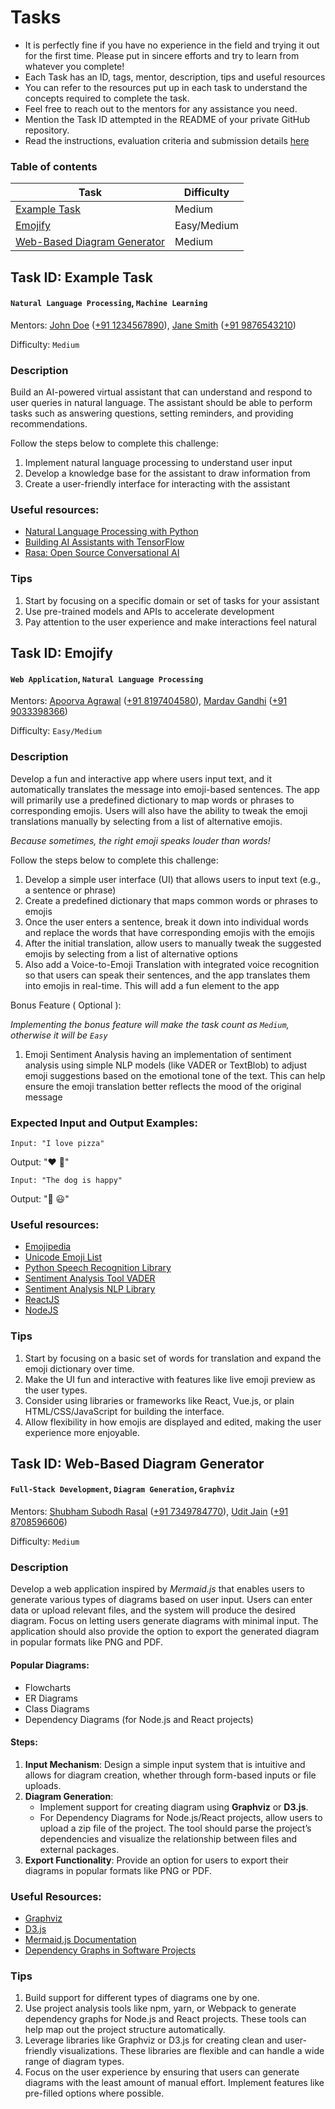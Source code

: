 # Tasks

- It is perfectly fine if you have no experience in the field and trying it out for the first time. Please put in sincere efforts and try to learn from whatever you complete!
- Each Task has an ID, tags, mentor, description, tips and useful resources
- You can refer to the resources put up in each task to understand the concepts required to complete the task.
- Feel free to reach out to the mentors for any assistance you need.
- Mention the Task ID attempted in the README of your private GitHub repository.
- Read the instructions, evaluation criteria and submission details [here](./README.md)

### Table of contents

| Task                                                                | Difficulty  |
| ------------------------------------------------------------------- | ----------- |
| [Example Task](#task-id-example-task)                               | Medium      |
| [Emojify](#task-id-emojify)                                         | Easy/Medium |
| [Web-Based Diagram Generator](#task-id-web-based-diagram-generator) | Medium      |

## Task ID: Example Task

#### `Natural Language Processing`, `Machine Learning`

Mentors: [John Doe](https://github.com/johndoe) ([+91 1234567890](https://wa.me/911234567890)), [Jane Smith](https://github.com/janesmith) ([+91 9876543210](https://wa.me/919876543210))

Difficulty: `Medium`

### Description

Build an AI-powered virtual assistant that can understand and respond to user queries in natural language. The assistant should be able to perform tasks such as answering questions, setting reminders, and providing recommendations.

Follow the steps below to complete this challenge:

1. Implement natural language processing to understand user input
2. Develop a knowledge base for the assistant to draw information from
3. Create a user-friendly interface for interacting with the assistant

### Useful resources:

- [Natural Language Processing with Python](https://www.nltk.org/book/)
- [Building AI Assistants with TensorFlow](https://www.tensorflow.org/tutorials)
- [Rasa: Open Source Conversational AI](https://rasa.com/)

### Tips

1. Start by focusing on a specific domain or set of tasks for your assistant
2. Use pre-trained models and APIs to accelerate development
3. Pay attention to the user experience and make interactions feel natural

## Task ID: Emojify

#### `Web Application`, `Natural Language Processing`

Mentors: [Apoorva Agrawal](https://github.com/imApoorva36) ([+91 8197404580](https://wa.me/8197404580)), [Mardav Gandhi](https://github.com/marcdhi) ([+91 9033398366](https://wa.me/9033398366))

Difficulty: `Easy/Medium`

### Description

Develop a fun and interactive app where users input text, and it automatically translates the message into emoji-based sentences. The app will primarily use a predefined dictionary to map words or phrases to corresponding emojis. Users will also have the ability to tweak the emoji translations manually by selecting from a list of alternative emojis.

_Because sometimes, the right emoji speaks louder than words!_

Follow the steps below to complete this challenge:

1. Develop a simple user interface (UI) that allows users to input text (e.g., a sentence or phrase)
2. Create a predefined dictionary that maps common words or phrases to emojis
3. Once the user enters a sentence, break it down into individual words and replace the words that have corresponding emojis with the emojis
4. After the initial translation, allow users to manually tweak the suggested emojis by selecting from a list of alternative options
5. Also add a Voice-to-Emoji Translation with integrated voice recognition so that users can speak their sentences, and the app translates them into emojis in real-time. This will add a fun element to the app

Bonus Feature ( Optional ):

_Implementing the bonus feature will make the task count as `Medium`, otherwise it will be `Easy`_

1. Emoji Sentiment Analysis having an implementation of sentiment analysis using simple NLP models (like VADER or TextBlob) to adjust emoji suggestions based on the emotional tone of the text. This can help ensure the emoji translation better reflects the mood of the original message

### Expected Input and Output Examples:

`Input: "I love pizza"`

Output: "❤️ 🍕"

`Input: "The dog is happy"`

Output: "🐶 😃"

### Useful resources:

- [Emojipedia](https://emojipedia.org/)
- [Unicode Emoji List](https://unicode.org/emoji/charts/emoji-list.html)
- [Python Speech Recognition Library](https://pypi.org/project/SpeechRecognition/)
- [Sentiment Analysis Tool VADER](https://github.com/cjhutto/vaderSentiment)
- [Sentiment Analysis NLP Library](https://textblob.readthedocs.io/en/dev/)
- [ReactJS](https://react.dev/)
- [NodeJS](https://nodejs.org/en)

### Tips

1. Start by focusing on a basic set of words for translation and expand the emoji dictionary over time.
2. Make the UI fun and interactive with features like live emoji preview as the user types.
3. Consider using libraries or frameworks like React, Vue.js, or plain HTML/CSS/JavaScript for building the interface.
4. Allow flexibility in how emojis are displayed and edited, making the user experience more enjoyable.

## Task ID: Web-Based Diagram Generator

#### `Full-Stack Development`, `Diagram Generation`, `Graphviz`

Mentors: [Shubham Subodh Rasal](https://github.com/Shubham-Rasal) ([+91 7349784770](https://wa.me/917349784770)), [Udit Jain](https://github.com/UditJain2622004) ([+91 8708596606](https://wa.me/918708596606))

Difficulty: `Medium`

### Description

Develop a web application inspired by _Mermaid.js_ that enables users to generate various types of diagrams based on user input. Users can enter data or upload relevant files, and the system will produce the desired diagram. Focus on letting users generate diagrams with minimal input. The application should also provide the option to export the generated diagram in popular formats like PNG and PDF.

#### Popular Diagrams:

- Flowcharts
- ER Diagrams
- Class Diagrams
- Dependency Diagrams (for Node.js and React projects)

#### Steps:

1. **Input Mechanism**: Design a simple input system that is intuitive and allows for diagram creation, whether through form-based inputs or file uploads.
2. **Diagram Generation**:
   - Implement support for creating diagram using **Graphviz** or **D3.js**.
   - For Dependency Diagrams for Node.js/React projects, allow users to upload a zip file of the project. The tool should parse the project’s dependencies and visualize the relationship between files and external packages.
3. **Export Functionality**: Provide an option for users to export their diagrams in popular formats like PNG or PDF.

### Useful Resources:

- [Graphviz](https://graphviz.org)
- [D3.js](https://d3js.org/)
- [Mermaid.js Documentation](https://mermaid.js.org/)
- [Dependency Graphs in Software Projects](https://docs.npmjs.com/cli/v6/commands/npm-ls)

### Tips

1. Build support for different types of diagrams one by one.
2. Use project analysis tools like npm, yarn, or Webpack to generate dependency graphs for Node.js and React projects. These tools can help map out the project structure automatically.
3. Leverage libraries like Graphviz or D3.js for creating clean and user-friendly visualizations. These libraries are flexible and can handle a wide range of diagram types.
4. Focus on the user experience by ensuring that users can generate diagrams with the least amount of manual effort. Implement features like pre-filled options where possible.
<!-- add more here -->
